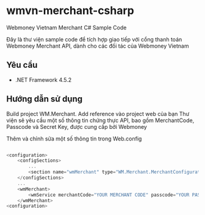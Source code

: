 # wmvn-merchant-csharp
Webmoney Vietnam Merchant C# Sample Code

Đây là thư viện sample code để tích hợp giao tiếp với cổng thanh toán Webmoney Merchant API, dành cho các đối tác của Webmoney Vietnam

Yêu cầu
------------
- .NET Framework 4.5.2

Hướng dẫn sử dụng
-----------------------
Build project WM.Merchant. Add reference vào project web của bạn 
Thư viện sẽ yêu cầu một số thông tin chứng thực API, bao gồm MerchantCode, Passcode và Secret Key, được cung cấp bởi Webmoney 

Thêm và chỉnh sửa một số thông tin trong Web.config

```csharp

<configuration>
  	<configSections>
    	...
    	<section name="wmMerchant" type="WM.Merchant.MerchantConfiguration" />
  	</configSections>
	...
	<wmMerchant>
    	<wmService merchantCode="YOUR MERCHANT CODE" passcode="YOUR PASSCODE" secretKey="YOUR SECRET KEY" productionMode="false" />
  	</wmMerchant>
<configuration>
```
